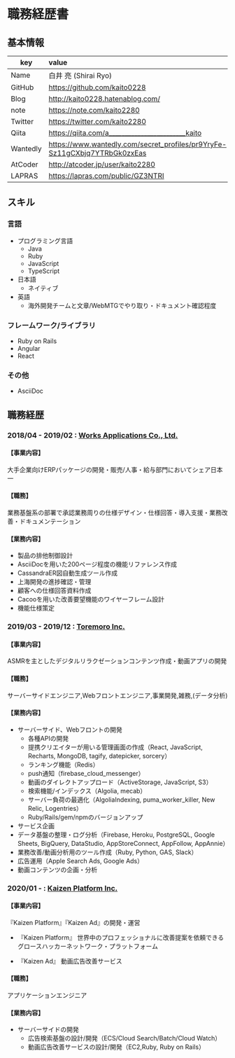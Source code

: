 # 職務経歴書

## 基本情報

|key|value|
|---|:----|
|Name|白井 亮 (Shirai Ryo)|
|GitHub|https://github.com/kaito0228|
|Blog|http://kaito0228.hatenablog.com/|
|note|https://note.com/kaito2280|
|Twitter|https://twitter.com/kaito2280|
|Qiita|https://qiita.com/a________________________kaito|
|Wantedly|https://www.wantedly.com/secret_profiles/pr9YryFe-Sz11gCXbjq7YTRbGk0zxEas|
|AtCoder|http://atcoder.jp/user/kaito2280|
|LAPRAS|https://lapras.com/public/GZ3NTRI|

## スキル

### 言語

- プログラミング言語
  - Java
  - Ruby
  - JavaScript
  - TypeScript
- 日本語
  - ネイティブ
- 英語
  - 海外開発チームと文章/WebMTGでやり取り・ドキュメント確認程度

### フレームワーク/ライブラリ

- Ruby on Rails
- Angular
- React

### その他

- AsciiDoc

<!---

## 強み

## やったことはないが興味があるもの

## 登壇歴

## 受賞歴
-->

## 職務経歴

### 2018/04 - 2019/02 : [Works Applications Co., Ltd.](https://www.worksap.co.jp/)

#### 【事業内容】

大手企業向けERPパッケージの開発・販売/人事・給与部門においてシェア日本一

#### 【職務】

業務基盤系の部署で承認業務周りの仕様デザイン・仕様回答・導入支援・業務改善・ドキュメンテーション

#### 【業務内容】

- 製品の排他制御設計
- AsciiDocを用いた200ページ程度の機能リファレンス作成
- CassandraER図自動生成ツール作成
- 上海開発の進捗確認・管理
- 顧客への仕様回答資料作成
- Cacooを用いた改善要望機能のワイヤーフレーム設計
- 機能仕様策定

### 2019/03 - 2019/12 : [Toremoro Inc.](https://toremoro.app/)

#### 【事業内容】

ASMRを主としたデジタルリラクゼーションコンテンツ作成・動画アプリの開発

#### 【職務】

サーバーサイドエンジニア,Webフロントエンジニア,事業開発,雑務,(データ分析)

#### 【業務内容】
- サーバーサイド、Webフロントの開発
  - 各種APIの開発
  - 提携クリエイターが用いる管理画面の作成（React, JavaScript, Recharts, MongoDB, tagify, datepicker, sorcery）
  - ランキング機能（Redis）
  - push通知（firebase_cloud_messenger）
  - 動画のダイレクトアップロード（ActiveStorage, JavaScript, S3）
  - 検索機能/インデックス（Algolia, mecab）
  - サーバー負荷の最適化（AlgoliaIndexing, puma_worker_killer, New Relic, Logentries）
  - Ruby/Rails/gem/npmのバージョンアップ 
- サービス企画
- データ基盤の整理・ログ分析（Firebase, Heroku, PostgreSQL, Google Sheets, BigQuery, DataStudio, AppStoreConnect, AppFollow, AppAnnie）
- 業務改善/動画分析用のツール作成（Ruby, Python, GAS, Slack）
- 広告運用（Apple Search Ads, Google Ads）
- 動画コンテンツの企画・分析

### 2020/01 - : [Kaizen Platform Inc.](https://kaizenplatform.com/)

#### 【事業内容】

『Kaizen Platform』『Kaizen Ad』の開発・運営

- 『Kaizen Platform』
世界中のプロフェッショナルに改善提案を依頼できるグロースハッカーネットワーク・プラットフォーム

- 『Kaizen Ad』
動画広告改善サービス

#### 【職務】

アプリケーションエンジニア

#### 【業務内容】

- サーバーサイドの開発
  - 広告検索基盤の設計/開発（ECS/Cloud Search/Batch/Cloud Watch）
  - 動画広告改善サービスの設計/開発（EC2,Ruby, Ruby on Rails）